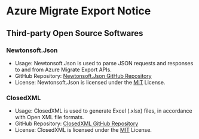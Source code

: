 # Azure Migrate Export Notice

## Third-party Open Source Softwares

### Newtonsoft.Json
- Usage: Newtonsoft.Json is used to parse JSON requests and responses to and from Azure Migrate Export APIs.
- GitHub Repository: [Newtonsoft.Json GitHub Repository][NewtonsoftJsonGitHub]
- License: Newtonsoft.Json is licensed under the [MIT][NewtonsoftJsonLicense] License.

### ClosedXML
- Usage: ClosedXML is used to generate Excel (.xlsx) files, in accordance with Open XML file formats.
- GitHub Repository: [ClosedXML GitHub Repository][ClosedXMLGitHub]
- License: ClosedXML is licensed under the [MIT][ClosedXMLLicense] License.

<!-- References -->

[NewtonsoftJsonGithub]: https://github.com/JamesNK/Newtonsoft.Json
[NewtonsoftJsonLicense]: https://github.com/JamesNK/Newtonsoft.Json/blob/master/LICENSE.md

[ClosedXMLGitHub]: https://github.com/ClosedXML/ClosedXML
[ClosedXMLLicense]: https://github.com/ClosedXML/ClosedXML/blob/develop/LICENSE